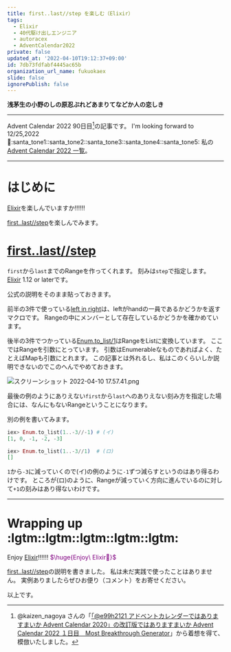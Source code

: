 ```yaml
---
title: first..last//step を楽しむ（Elixir）
tags:
  - Elixir
  - 40代駆け出しエンジニア
  - autoracex
  - AdventCalendar2022
private: false
updated_at: '2022-04-10T19:12:37+09:00'
id: 7db73fdfabf4445ac65b
organization_url_name: fukuokaex
slide: false
ignorePublish: false
---
```

**浅茅生の小野のしの原忍ぶれどあまりてなどか人の恋しき**


---

Advent Calendar 2022 90日目[^1]の記事です。
I'm looking forward to 12/25,2022 :santa::santa_tone1::santa_tone2::santa_tone3::santa_tone4::santa_tone5:
私の[Advent Calendar 2022 一覧](https://docs.google.com/spreadsheets/d/1HQvFjagQLRPjOYAjDVzWp9S4b8dKixxvvaz_TtbZWto/edit#gid=1723448955)。

[^1]: @kaizen_nagoya さんの「[「@e99h2121 アドベントカレンダーではありますまいか Advent Calendar 2020」の改訂版ではありますまいか Advent Calendar 2022 １日目　Most Breakthrough Generator](https://qiita.com/kaizen_nagoya/items/49ebebee3a0377f3b59b)」から着想を得て、模倣いたしました。 

---



# はじめに

[Elixir](https://elixir-lang.org/)を楽しんでいますか:bangbang::bangbang::bangbang:

[first..last//step](https://hexdocs.pm/elixir/Kernel.html#..///3)を楽しんでみます。

# [first..last//step](https://hexdocs.pm/elixir/Kernel.html#..///3)

`first`から`last`までのRangeを作ってくれます。
刻みは`step`で指定します。
[Elixir](https://elixir-lang.org/) 1.12 or laterです。

公式の説明をそのまま貼っておきます。

前半の3件で使っている[left in right](https://hexdocs.pm/elixir/Kernel.html#in/2)は、leftがhandの一員であるかどうかを返すマクロです。
Rangeの中にメンバーとして存在しているかどうかを確かめています。

後半の3件でつかっている[Enum.to_list/1](https://hexdocs.pm/elixir/Enum.html#to_list/1)はRangeをListに変換しています。
ここではRangeを引数にとっています。
引数はEnumerableなものであればよく、たとえばMapも引数にとれます。
この記事とは外れるし、私はこのくらいしか説明できないのでこのへんでやめておきます。

![スクリーンショット 2022-04-10 17.57.41.png](https://qiita-image-store.s3.ap-northeast-1.amazonaws.com/0/131808/312af077-c477-5189-e4ce-24e9e5156d3c.png)




最後の例のようにありえない`first`から`last`へのありえない刻み方を指定した場合には、なんにもないRangeということになります。

別の例を書いてみます。

```elixir
iex> Enum.to_list(1..-3//-1) # (イ)
[1, 0, -1, -2, -3] 

iex> Enum.to_list(1..-3//1)  # (ロ) 
[]
```

`1`から`-3`に減っていくので(イ)の例のように`-1`ずつ減らすというのはあり得るわけです。
ところが(ロ)のように、Rangeが減っていく方向に進んでいるのに対して`+1`の刻みはあり得ないわけです。



---

# Wrapping up :lgtm::lgtm::lgtm::lgtm::lgtm:

Enjoy [Elixir](https://elixir-lang.org/):bangbang::bangbang::bangbang:
<font color="purple">$\huge{Enjoy\ Elixir🚀}$</font>

[first..last//step](https://hexdocs.pm/elixir/Kernel.html#..///3)の説明を書きました。
私は未だ実践で使ったことはありません。
実例ありましたらぜひお便り（コメント）をお寄せください。



以上です。





